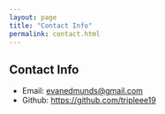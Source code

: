 ```yaml
---
layout: page
title: "Contact Info"
permalink: contact.html
---
```


## Contact Info
* Email: evanedmunds@gmail.com
* Github: https://github.com/tripleee19

